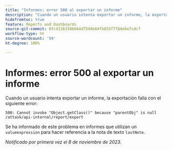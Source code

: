 ```yaml
---
title: "Informes: error 500 al exportar un informe"
description: "Cuando un usuario intenta exportar un informe, la exportación falla con un error 500."
hidefromtoc: true
feature: Reports and Dashboards
source-git-commit: 8fcd13b3586664d7540e64fb855f7f84e6e7cdc7
workflow-type: ht
source-wordcount: '59'
ht-degree: 100%

---
```



# Informes: error 500 al exportar un informe

Cuando un usuario intenta exportar un informe, la exportación falla con el siguiente error:

```
500: Cannot invoke "Object.getClass()" because "parentObj" is null /attask/api-internal/report/export
```

Se ha informado de este problema en informes que utilizan un `valueexpression` para hacer referencia a la nota de texto `lastNote`.

_Notificado por primera vez el 8 de noviembre de 2023._
